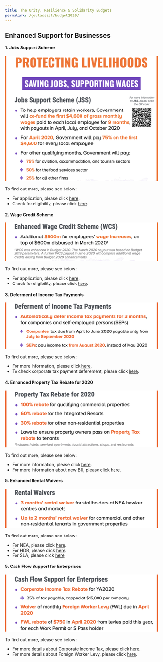 ```yaml
---
title: The Unity, Resilience & Solidarity Budgets 
permalink: /govtassist/budget2020/
---
```


## **Enhanced Support for Businesses**

#### **1. Jobs Support Scheme**

![Jobs Support Scheme](/images/jssinfo_updated.png "Jobs Support Scheme")

To find out more, please see below:
- For application, please click <a target="_blank" href="https://go.gov.sg/jssapplication">here</a>.
- Check for eligibility, please click <a target="_blank" href="https://go.gov.sg/jsseligibility">here</a>.


#### **2. Wage Credit Scheme**

![Wage Credit Scheme](/images/wcsinfo_updated.png "Wage Credit Scheme")

To find out more, please see below:
- For application, please click <a target="_blank" href="https://go.gov.sg/wcsapplication">here</a>.
- Check for eligibility, please click <a target="_blank" href="https://go.gov.sg/wcseligibility">here</a>.


#### **3. Deferment of Income Tax Payments**

![Deferment of Income Tax Payments](/images/defertax_updated.png "Deferment of Income Tax Payments")

To find out more, please see below:
- For more information, please click <a target="_blank" href="https://go.gov.sg/deferinfo">here</a>.
- To check corporate tax payment deferement, please click <a target="_blank" href="https://go.gov.sg/defercal">here</a>.


#### **4. Enhanced Property Tax Rebate for 2020**

![Enhanced Property Tax Rebate for 2020](/images/propertytax_updated.png "Enhanced Property Tax Rebate for 2020")

To find out more, please see below:
- For more information, please click <a target="_blank" href="https://go.gov.sg/propertytaxrebate">here</a>.
- For more information about new Bill, please click <a target="_blank" href="https://go.gov.sg/newbill">here</a>.


#### **5. Enhanced Rental Waivers**

![Enhanced Rental Waivers](/images/rentalwaiver_updated.png "Enhanced Rental Waivers")

To find out more, please see below:
- For NEA, please click <a target="_blank" href="https://go.gov.sg/nearebate">here</a>.
- For HDB, please click <a target="_blank" href="https://go.gov.sg/hdbrebate">here</a>.
- For SLA, please click <a target="_blank" href="https://go.gov.sg/slarebate">here</a>.


#### **5. Cash Flow Support for Enterprises**

![Cash Flow Support for Enterprises](/images/cashflow_updated.png "Cash Flow Support for Enterprises")

To find out more, please see below:
- For more details about Corporate Income Tax, please click <a target="_blank" href="https://go.gov.sg/corporateincometax">here</a>.
- For more details about Foreign Worker Levy, please click <a target="_blank" href="https://go.gov.sg/fwlwaiver">here</a>.
